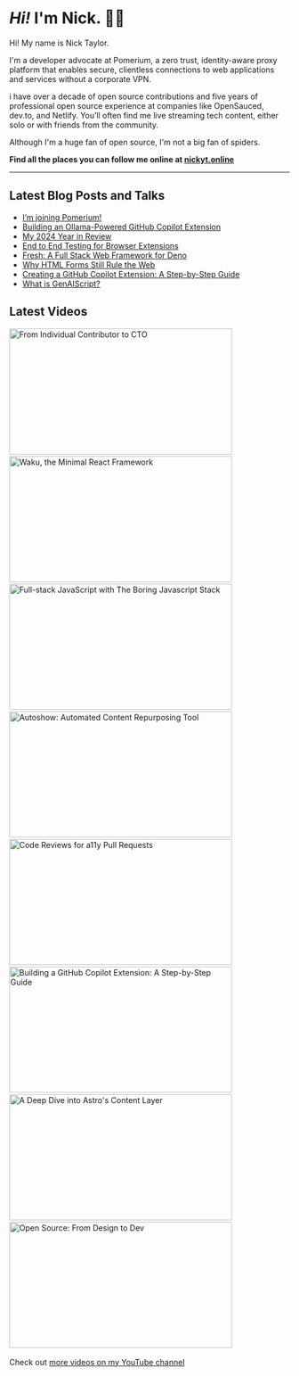 # <em>Hi!</em> I'm Nick. 👋🏻

Hi! My name is Nick Taylor. 

I'm a developer advocate at Pomerium, a zero trust, identity-aware proxy platform that enables secure, clientless connections to web applications and services without a corporate VPN.

i have over a decade of open source contributions and five years of professional open source experience at companies like OpenSauced, dev.to, and Netlify. You’ll often find me live streaming tech content, either solo or with friends from the community.

Although I'm a huge fan of open source, I'm not a big fan of spiders.

**Find all the places you can follow me online at [nickyt.online](https://nickyt.online)**

---

## Latest Blog Posts and Talks

<!-- BLOG-POST-LIST:START -->
- [I’m joining Pomerium!](https://www.nickyt.co/blog/im-joining-pomerium-225j/)
- [Building an Ollama-Powered GitHub Copilot Extension](https://www.nickyt.co/blog/building-an-ollama-powered-github-copilot-extension-2l4n/)
- [My 2024 Year in Review](https://www.nickyt.co/blog/2024-year-in-review-1p7p/)
- [End to End Testing for Browser Extensions](https://www.nickyt.co/talks/end-to-end-testing-for-browser-extensions-xtreme-js-2024/)
- [Fresh: A Full Stack Web Framework for Deno](https://www.nickyt.co/talks/fresh--a-full-stack-web-framework-for-deno-all-things-open-2024/)
- [Why HTML Forms Still Rule the Web](https://www.nickyt.co/talks/why-html-forms-still-rule-the-web-netlify-compose-2024/)
- [Creating a GitHub Copilot Extension: A Step-by-Step Guide](https://www.nickyt.co/blog/creating-your-first-github-copilot-extension-a-step-by-step-guide-28g0/)
- [What is GenAIScript?](https://www.nickyt.co/blog/what-is-genaiscript-1mf2/)
<!-- BLOG-POST-LIST:END -->

## Latest Videos

<!-- VIDEO-LIST:START --><aside><a href="https://www.youtube.com/watch?v=E60TSmMkWVM" title="From Individual Contributor to CTO"><img src="https://img.youtube.com/vi/E60TSmMkWVM/maxresdefault.jpg" alt="From Individual Contributor to CTO" width="400" height="226" /></a>&nbsp;&nbsp;<a href="https://www.youtube.com/watch?v=N4mIg7Rt9D4" title="Waku, the Minimal React Framework"><img src="https://img.youtube.com/vi/N4mIg7Rt9D4/maxresdefault.jpg" alt="Waku, the Minimal React Framework" width="400" height="226" /></a>&nbsp;&nbsp;<a href="https://www.youtube.com/watch?v=JM-GF-wqdv0" title="Full-stack JavaScript with The Boring Javascript Stack"><img src="https://img.youtube.com/vi/JM-GF-wqdv0/maxresdefault.jpg" alt="Full-stack JavaScript with The Boring Javascript Stack" width="400" height="226" /></a>&nbsp;&nbsp;<a href="https://www.youtube.com/watch?v=89FbJXhzdjg" title="Autoshow: Automated Content Repurposing Tool"><img src="https://img.youtube.com/vi/89FbJXhzdjg/maxresdefault.jpg" alt="Autoshow: Automated Content Repurposing Tool" width="400" height="226" /></a>&nbsp;&nbsp;<a href="https://www.youtube.com/watch?v=nQUZAKWELr0" title="Code Reviews for a11y Pull Requests"><img src="https://img.youtube.com/vi/nQUZAKWELr0/maxresdefault.jpg" alt="Code Reviews for a11y Pull Requests" width="400" height="226" /></a>&nbsp;&nbsp;<a href="https://www.youtube.com/watch?v=zvcuks2X_e8" title="Building a GitHub Copilot Extension: A Step-by-Step Guide"><img src="https://img.youtube.com/vi/zvcuks2X_e8/maxresdefault.jpg" alt="Building a GitHub Copilot Extension: A Step-by-Step Guide" width="400" height="226" /></a>&nbsp;&nbsp;<a href="https://www.youtube.com/watch?v=Bf8rVtQxbAs" title="A Deep Dive into Astro's Content Layer"><img src="https://img.youtube.com/vi/Bf8rVtQxbAs/maxresdefault.jpg" alt="A Deep Dive into Astro's Content Layer" width="400" height="226" /></a>&nbsp;&nbsp;<a href="https://www.youtube.com/watch?v=RLy1goKB8yg" title="Open Source: From Design to Dev"><img src="https://img.youtube.com/vi/RLy1goKB8yg/maxresdefault.jpg" alt="Open Source: From Design to Dev" width="400" height="226" /></a>&nbsp;&nbsp;</aside><!-- VIDEO-LIST:END -->

Check out [more videos on my YouTube channel](https://www.youtube.com/channel/UCBLlEq0co24VFJIMEHNcPOQ)
